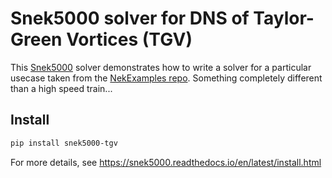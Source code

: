 # Snek5000 solver for DNS of Taylor-Green Vortices (TGV)

This [Snek5000] solver demonstrates how to write a solver for a particular usecase taken
from the [NekExamples repo]. Something completely different than a high speed train...

## Install

```bash
pip install snek5000-tgv
```

For more details, see https://snek5000.readthedocs.io/en/latest/install.html

[nekexamples repo]: https://github.com/Nek5000/NekExamples/tree/master/tgv
[snek5000]: https://github.com/snek5000/snek5000
